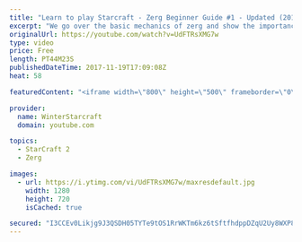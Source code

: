 ```yaml
---
title: "Learn to play Starcraft - Zerg Beginner Guide #1 - Updated (2017)"
excerpt: "We go over the basic mechanics of zerg and show the importance of understanding at least some of what your opponent is doing.  This guide is meant for players with an understanding of the objectives of starcraft but without any strong direction or gameplan, especially for each specific race! -- Watch"
originalUrl: https://youtube.com/watch?v=UdFTRsXMG7w
type: video
price: Free
length: PT44M23S
publishedDateTime: 2017-11-19T17:09:08Z
heat: 58

featuredContent: "<iframe width=\"800\" height=\"500\" frameborder=\"0\" src=\"https://www.youtube.com/embed/UdFTRsXMG7w\" allow=\"accelerometer; autoplay; encrypted-media; gyroscope; picture-in-picture\" allowfullscreen></iframe>"

provider:
  name: WinterStarcraft
  domain: youtube.com

topics:
  - StarCraft 2
  - Zerg

images:
  - url: https://i.ytimg.com/vi/UdFTRsXMG7w/maxresdefault.jpg
    width: 1280
    height: 720
    isCached: true

secured: "I3CCEv0Likjg9J3QSDH05TYTe9tOS1RrWKTm6kz6tSftfhdppDZqU2Uy8WXP8XIDUptqX/UajAYOX45fzCX/OGfcETZLyQvzFXQDc9ZyCfz35v32t2KAWU57Lh9nMUd6f/ObkrHqF52A2BAYgioV2acEOjyOJP6087MGdJutjo9KcHXw/8GcxUEkHQV7K2I3senaNhlKygji3L6X/YRFgjylNT1sWyjX7S8HYo3bwIuf+63BYpEQ3HNrJ9550oj3qJ6/XkfY8tjfS1cq/qBpuqlAkEubYxkRVjdugHt38gUwBluOmo+HDfwa59/c9nx5G5NoEnmTpRuFkXE8fgVlPfXTY8N4AkDPnm3hdcqaI7iewZkQCQNCuYSRhDR9fGzjo3cHwkWGPzyrhsSIX3at5HEe0dcNWboefMG1Zq3UMG4I5aU4FN70VcCzqnkbhQT3;Fxa1oj+iJuAYUvAzz1p4zw=="
---
```


